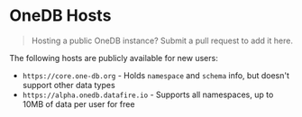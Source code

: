 # OneDB Hosts

> Hosting a public OneDB instance? Submit a pull request to add it here.

The following hosts are publicly available for new users:
* `https://core.one-db.org` - Holds `namespace` and `schema` info, but doesn't support other data types
* `https://alpha.onedb.datafire.io` - Supports all namespaces, up to 10MB of data per user for free
